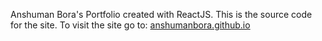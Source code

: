 Anshuman Bora's Portfolio created with ReactJS.
This is the source code for the site.
To visit the site go to: [anshumanbora.github.io](https://anshumanbora.github.io)

